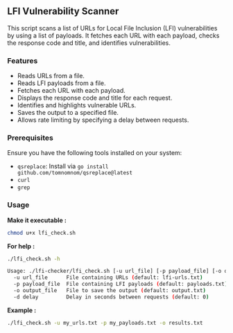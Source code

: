 ## LFI Vulnerability Scanner

This script scans a list of URLs for Local File Inclusion (LFI) vulnerabilities by using a list of payloads. It fetches each URL with each payload, checks the response code and title, and identifies vulnerabilities.

### Features

- Reads URLs from a file.
- Reads LFI payloads from a file.
- Fetches each URL with each payload.
- Displays the response code and title for each request.
- Identifies and highlights vulnerable URLs.
- Saves the output to a specified file.
- Allows rate limiting by specifying a delay between requests.

### Prerequisites

Ensure you have the following tools installed on your system:

- `qsreplace`: Install via `go install github.com/tomnomnom/qsreplace@latest`
- `curl`
- `grep`

### Usage

**Make it executable :**
```sh
chmod u+x lfi_check.sh
```

**For help :**
```sh
./lfi_check.sh -h
```
```sh
Usage: ./lfi-checker/lfi_check.sh [-u url_file] [-p payload_file] [-o output_file] [-d delay]
  -u url_file      File containing URLs (default: lfi-urls.txt)
  -p payload_file  File containing LFI payloads (default: payloads.txt)
  -o output_file   File to save the output (default: output.txt)
  -d delay         Delay in seconds between requests (default: 0)
  ```

**Example :**
```sh
./lfi_check.sh -u my_urls.txt -p my_payloads.txt -o results.txt
```